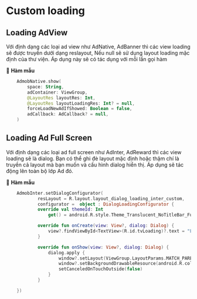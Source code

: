 # Custom loading

## Loading AdView

Với định dạng các loại ad view như AdNative, AdBanner thì các view loading sẽ được truyền dưới dạng reslayout, Nếu null sẽ sử dụng layout loading mặc định của thư viện. Áp dụng này sẽ có tác dụng với mỗi lần gọi hàm


:pushpin: **Hàm mẫu**

```kotlin
    AdmobNative.show(
        space: String,
        adContainer: ViewGroup,
        @LayoutRes layoutRes: Int,
        @LayoutRes layoutLoadingRes: Int? = null,
        forceLoadNewAdIfShowed: Boolean = false,
        adCallback: AdCallback? = null,
    )
```

## Loading Ad Full Screen

Với định dạng các loại ad full screen như AdInter, AdReward thì các view loading sẽ là dialog. Bạn có thể ghi đè layout mặc định hoặc thậm chí là truyền cả layout mà bạn muốn và cấu hình dialog hiển thị. Áp dụng sẽ tác động lên toàn bộ lớp Ad đó.


:pushpin: **Hàm mẫu**

```kotlin
    AdmobInter.setDialogConfigurator(
            resLayout = R.layout.layout_dialog_loading_inter_custom, 
            configurator =  object : DialogLoadingConfigurator {
            override val themeId: Int
                get() = android.R.style.Theme_Translucent_NoTitleBar_Fullscreen

            override fun onCreate(view: View?, dialog: Dialog) {
                view?.findViewById<TextView>(R.id.tvLoading)?.text = "Loading..."
            }

            override fun onShow(view: View?, dialog: Dialog) {
                dialog.apply {
                    window?.setLayout(ViewGroup.LayoutParams.MATCH_PARENT, ViewGroup.LayoutParams.MATCH_PARENT)
                    window?.setBackgroundDrawableResource(android.R.color.transparent)
                    setCanceledOnTouchOutside(false)
                }
            }

    })
```